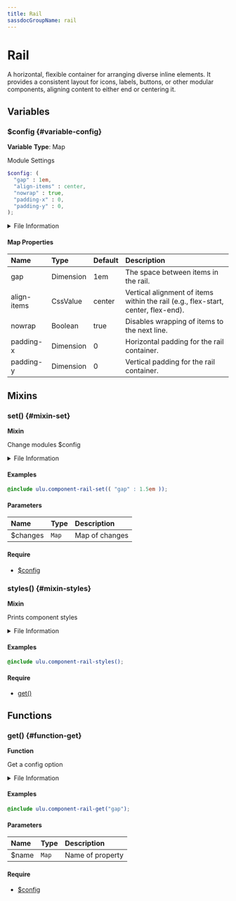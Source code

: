 ```yaml
---
title: Rail
sassdocGroupName: rail
---
```



# Rail

<div class="type-large">

A horizontal, flexible container for arranging diverse inline elements.
It provides a consistent layout for icons, labels, buttons, or other
modular components, aligning content to either end or centering it.

</div>



## Variables




<div class="sassdoc-item-header">

###  $config {#variable-config}

  <div class="sassdoc-item-header__labels">
    <span class="tag tag--primary"><strong>Variable</strong></span> <span class="tag"><strong>Type</strong>: Map</span>
  </div>

</div>

  

Module Settings
    
    

``` scss
$config: (
  "gap" : 1em,
  "align-items" : center,
  "nowrap" : true,
  "padding-x" : 0,
  "padding-y" : 0,
);
```
  


<details>
  <summary>File Information</summary>
  
- **File:** _rail.scss
- **Group:** rail
- **Type:** variable
- **Lines (comments):** 16-22
- **Lines (code):** 24-30

</details>

    

#### Map Properties


|Name|Type|Default|Description|
|:--|:--|:--|:--|
|gap|Dimension|1em|The space between items in the rail.|
|align-items|CssValue|center|Vertical alignment of items within the rail (e.g., flex-start, center, flex-end).|
|nowrap|Boolean|true|Disables wrapping of items to the next line.|
|padding-x|Dimension|0|Horizontal padding for the rail container.|
|padding-y|Dimension|0|Vertical padding for the rail container.|

    
  

## Mixins




<div class="sassdoc-item-header">

###  set() {#mixin-set}

  <div class="sassdoc-item-header__labels">
    <span class="tag tag--primary"><strong>Mixin</strong></span>
  </div>

</div>

  

Change modules $config
    
    


<details>
  <summary>File Information</summary>
  
- **File:** _rail.scss
- **Group:** rail
- **Type:** mixin
- **Lines (comments):** 32-35
- **Lines (code):** 37-39

</details>

    

#### Examples

      


``` scss
@include ulu.component-rail-set(( "gap" : 1.5em ));
```
  



      

#### Parameters


|Name|Type|Description|
|:--|:--|:--|
|$changes|`Map`|Map of changes|

    

#### Require

- [$config](/sass/components/accordion/#variable-config)
  


<div class="sassdoc-item-header">

###  styles() {#mixin-styles}

  <div class="sassdoc-item-header__labels">
    <span class="tag tag--primary"><strong>Mixin</strong></span>
  </div>

</div>

  

Prints component styles
    
    


<details>
  <summary>File Information</summary>
  
- **File:** _rail.scss
- **Group:** rail
- **Type:** mixin
- **Lines (comments):** 50-52
- **Lines (code):** 54-112

</details>

    

#### Examples

      


``` scss
@include ulu.component-rail-styles();
```
  



      

#### Require

- [get()](/sass/components/accordion/#function-get)
  
  

## Functions




<div class="sassdoc-item-header">

###  get() {#function-get}

  <div class="sassdoc-item-header__labels">
    <span class="tag tag--primary"><strong>Function</strong></span>
  </div>

</div>

  

Get a config option
    
    


<details>
  <summary>File Information</summary>
  
- **File:** _rail.scss
- **Group:** rail
- **Type:** function
- **Lines (comments):** 41-44
- **Lines (code):** 46-48

</details>

    

#### Examples

      


``` scss
@include ulu.component-rail-get("gap");
```
  



      

#### Parameters


|Name|Type|Description|
|:--|:--|:--|
|$name|`Map`|Name of property|

    

#### Require

- [$config](/sass/components/accordion/#variable-config)
  
  
  